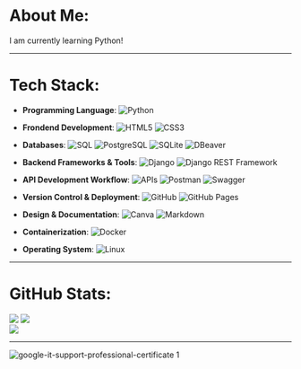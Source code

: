 # **About Me:**
I am currently learning Python!

---

# **Tech Stack:**

- **Programming Language**:
![Python](https://img.shields.io/badge/python-3670A0?style=for-the-badge&logo=python&logoColor=ffdd54) 

- **Frondend Development**:
![HTML5](https://img.shields.io/badge/html5-%23E34F26.svg?style=for-the-badge&logo=html5&logoColor=white) 
![CSS3](https://img.shields.io/badge/css3-%231572B6.svg?style=for-the-badge&logo=css3&logoColor=white)

- **Databases**:
![SQL](https://img.shields.io/badge/-SQL-003B57?style=for-the-badge&logo=database&logoColor=white) 
![PostgreSQL](https://img.shields.io/badge/PostgreSQL-blue?style=for-the-badge) 
![SQLite](https://img.shields.io/badge/SQLite-003B57?style=for-the-badge&logo=sqlite&logoColor=white) 
![DBeaver](https://img.shields.io/badge/DBeaver-%23000000?style=for-the-badge&logo=dbeaver&logoColor=white)

- **Backend Frameworks & Tools**:
![Django](https://img.shields.io/badge/Django-blue?style=for-the-badge) 
![Django REST Framework](https://img.shields.io/badge/Django_REST_Framework-green?style=for-the-badge&logo=django&logoColor=white)

- **API Development Workflow**:
![APIs](https://img.shields.io/badge/API's-blue?style=for-the-badge) 
![Postman](https://img.shields.io/badge/Postman-%23FF6C37?style=for-the-badge&logo=postman&logoColor=white) 
![Swagger](https://img.shields.io/badge/Swagger-blue?style=for-the-badge&logo=swagger&logoColor=white) 

- **Version Control & Deployment**:
![GitHub](https://img.shields.io/badge/github-%23121011.svg?style=for-the-badge&logo=github&logoColor=white) 
![GitHub Pages](https://img.shields.io/badge/github%20pages-121013?style=for-the-badge&logo=github&logoColor=white) 

- **Design & Documentation**:
![Canva](https://img.shields.io/badge/Canva-%2300C4CC.svg?style=for-the-badge&logo=Canva&logoColor=white) 
![Markdown](https://img.shields.io/badge/markdown-%23000000.svg?style=for-the-badge&logo=markdown&logoColor=white)

- **Containerization**:
![Docker](https://img.shields.io/badge/Docker-2496ED?style=for-the-badge&logo=docker&logoColor=white)

- **Operating System**:
![Linux](https://img.shields.io/badge/Linux-FCC624?style=for-the-badge&logo=linux&logoColor=orange)

---

# **GitHub Stats:**

![](https://github-readme-stats.vercel.app/api?username=LeonZerr&theme=blueberry&hide_border=true&include_all_commits=true&count_private=true)
![](https://github-readme-streak-stats.herokuapp.com/?user=LeonZerr&theme=blueberry&hide_border=true)<br/>
![](https://github-readme-stats.vercel.app/api/top-langs/?username=LeonZerr&theme=blueberry&hide_border=true&include_all_commits=true&count_private=true&layout=compact)
	
---

![google-it-support-professional-certificate 1](https://github.com/LeonZerr/LeonZerr/assets/169882053/40b5be52-bb53-4a26-aea6-f3e6de8516db)


<!-- Proudly created with GPRM ( https://gprm.itsvg.in ) -->


